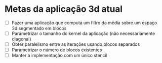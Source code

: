 # Metas da aplicação 3d atual

- [ ] Fazer uma aplicação que computa um filtro da média sobre um espaço 3d segmentado em blocos
- [ ] Parametrizar o tamanho do kernel da aplicação (não necessariamente diagonal)
- [ ] Obter paralelismo entre as iterações usando blocos separados
- [ ] Parametrizar o número de blocos existentes
- [ ] Manter a implementação com um único stencil